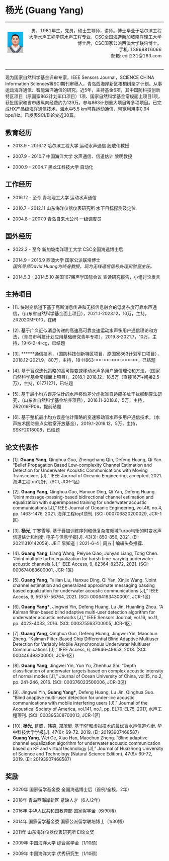 </head>
<body>
<div id="layout-content">
<div id="toptitle">
<h1>杨光 (Guang Yang)</h1>
</div>
<table class="imgtable"><tr><td>
  <img src="photo.JPG" width="150px"  /></a>&nbsp;</td>
<td align="right"><p>男，1981年生，党员，硕士生导师，讲师。博士毕业于哈尔滨工程大学水声工程学院水声工程专业，CSC全国海选新加坡南洋理工大学博士后，CSC国家公派西澳大学联培博士。<br />
手机: 13969816066  <br />
邮箱: edit231@163.com   <br />
<br />
</td></tr></table>
<p>现为国家自然科学基金评审专家，IEEE Sensors Journal，SCIENCE CHINA Information Sciences等SCI期刊审稿人，青岛西海岸新区梧桐树聚才计划。从事运动海洋通信、智能海洋通信的研究。近5年，主持基金6项，其中国防科技创新特区项目（原国家863计划军口项目）1项、国家自然科学基金常规面上项目1项，获批国家和省市级纵向经费约为129万。参与863计划重大项目等多项项目。已完成HX产品级海洋通信技术，海水中5.5 km可靠运动通信，带宽利用率0.94 bps/Hz。已发表SCI/EI论文近30篇。   
<h2>教育经历</h2>
<ul>
<li><p>2013.9 - 2016.12    哈尔滨工程大学               运动水声通信             殷敬伟教授</p>
<li><p>2007.9 - 2010.7      中国海洋大学             水声通信、信道估计           黎明教授</p>
<li><p>2000.9 - 2004.7     黑龙江科技大学                  自动化 </p>                
</li>
</ul>
<h2>工作经历</h2>
<ul>
<li><p>2016.12 - 至今                   青岛理工大学                          运动水声通信</p>
<li><p>2010.7 - 2012.11             山东海洋仪器仪表研究所                 水下目标探测及定位</p>
<li><p>2004.8 - 2007.9                  青岛自来水公司                         一级调度员   </p>              
</li>
</ul>
<h2>国外经历</h2>
<ul>
<li><p> 2022.2 - 至今                  新加坡南洋理工大学                 CSC全国海选博士后  </p>
<li><p>2014.9 - 2016.9                     西澳大学                        国家公派联培博士 <br />   
  <i>国外导师David Huang为终身教授，现为无线通信信号处理实验室主任。</i>                
</p>
<li><p>2014.5.3 - 2014.5.10           美国167届声学国际会议            宣读研究报告，小组讨论发言  </p> 
</li>
</ul>
<h2>主持项目</h2>
<ul>
<li><p>[1].	快时变信道下基于高斯消息传递和无损信息融合的低复杂度可靠水声通信，（山东省自然科学基金面上项目），2021.1-2023.12，10万，主持，ZR2020MF010，在研 </p>
</li>
</ul>
<ul>
<li><p>[2].	基于广义近似消息传递的高速高可靠变速运动水声多用户通信理论和方法，（青岛市科技计划应用基础研究青年专项），2019.8-2021.7，10万，主持，19-6-2-4-cg，已结题   </p>
</li>
</ul>
<ul>
<li><p>[3].	******通信技术，（国防科技创新特区项目，原国家863计划军口项目），2018.12-2021.9，80万，主持，18-H863-**-**-***-***-**，已结题</p>
</li>
</ul>
<ul>
<li><p>[4].	基于盲双迭代策略的高可靠变速移动水声多用户通信理论和方法，（国家自然科学基金常规面上项目），2018.1-2018.12，18.5万（直接16万+间接2.5万），主持，61771271，已结题</p>
</li>
</ul>
<ul>
<li><p>[5].	基于最小均方误差估计的水声移动差分虚拟盲自适应多址干扰抑制算法研究，（山东省自然科学基金培养项目），2016.11-2018.6，5万，主持，ZR2016FP06，提前结题 </p>
</li>
</ul>
<ul>
<li><p>[6].	基于整机最小均方误差估计策略的变速移动盲水声多用户通信技术，（水声技术国防重点实验室开放基金），2019.1-2019.12，5万，主持，SSKF2018008，已结题 </p>
</li>
</ul>
<h2>论文代表作</h2>
<ul>
  <li><p>[1].	<b>Guang Yang</b>, Qinghua Guo, Zhengchang Qin, Defeng Huang, Qi Yan. “Belief Propagation Based Low-complexity Channel Estimation and Detection for Underwater Acoustic Communications with Moving Transceivers [J],” IEEE Journal of Oceanic Engineering, accepted, 2021. 海洋工程top1顶刊. (SCI, JCR-1区) </p>
</li>
</ul>
 <ul>
<li><p>[2].	<b>Guang Yang</b>, Qinghua Guo, Hanxue Ding, Qi Yan, Defeng Huang. “Joint message-passing-based bidirectional channel estimation and equalization with superimposed training for underwater acoustic communications [J],” IEEE Journal of Oceanic Engineering, vol.46, no.4, pp. 1463-1476, 2021. 海洋工程top1顶刊. (SCI: 000706820200029, JCR-1区)  </p>
</li>
</ul>
 <ul>
<li><p>[3].	<b>杨光</b>, 丁寒雪等. 基于叠加训练序列和低复杂度频域Turbo均衡的时变水声信道估计和均衡. 电子与信息学报[J]. 43(3): 850-856, 2021. (EI: 20211310142059).  JEIT 早知道丨2021-6-4 | 周五 | 编辑头条推荐. </p>
</li>
</ul>
 <ul>
<li><p>[4].	<b>Guang Yang</b>, Liang Wang, Peiyue Qiao, Junyan Liang, Tong Chen. “Joint multiple turbo equalization for harsh time-varying underwater acoustic channels [J],” IEEE Access, 9, 82364-82372, 2021. (SCI: 000674083600001, JCR-1区)   </p>
</li>
</ul>
 <ul>
<li><p>[5].	<b>Guang Yang</b>, Tailian Liu, Hanxue Ding, Qi Yan, Xinjie Wang. “Joint channel estimation and generalized approximate messaging passing based equalization for underwater acoustic communications [J],” IEEE Access, 9, 56757-56764, 2021. (SCI: 000641934300001, JCR-1区)   </p>
</li>
</ul>
  <ul>
<li><p>[6].	<b>Guang Yang*</b>, Jingwei Yin, Defeng Huang, Lu Jin, Huanling Zhou. “A Kalman filter-based blind adaptive multi-user detection algorithm for underwater acoustic networks [J],” IEEE Sensors Journal, vol.16, no.11, pp. 4023-4033, 2016. (SCI: 000375563700005, JCR-1区)    </p>
</li>
</ul>
<ul>
<li><p>[7].	<b>Guang Yang</b>, Qinghua Guo, Defeng Huang, Jingwei Yin, Maochun Zheng. “Kalman Filter-Based Chip Differential Blind Adaptive Multiuser Detection for Variably Mobile Asynchronous Underwater Multiuser Communications [J],” IEEE Access, 6, 49646-49653, 2018. (SCI: 000446493200001, JCR-1区)     </p>
</li>
</ul>
<ul>
<li><p>[8].	<b>Guang Yang</b>, Jingwei Yin, Yun Yu, Zhenhua Shi. “Depth classification of underwater targets based on complex acoustic intensity of normal modes [J],” Journal of Ocean University of China, vol.15, no.2, pp. 241-246, 2016. (SCI: 000376023500006, JCR-3区)      </p>
</li>
</ul>
<ul>
<li><p>[9].	Jingwei Yin, <b>Guang Yang*</b>, Defeng Huang, Lu Jin, Qinghua Guo. “Blind adaptive multi-user detection for under-ice acoustic communications with mobile interfering users [J],” Journal of the Acoustical Society of America, vol.141, no.1, pp. EL70-EL75, 2017, 水声工程顶刊. (SCI: 000395308700013, JCR-1区)    </p>
</li>
</ul>
<ul>
<li><p>[10].	<b>杨光</b>, 葛威，韩笑, 郑茂醇. 基于KF和虚拟技术的最优盲水声信道均衡. 华中科技大学学报[J]. 47(6): 69-72. 2019. (EI: 20193907468587) <br />
<b>Guang Yang</b>, Wei Ge, Xiao Han, Maochun Zheng. “Blind adaptive channel equalization algorithm for underwater acoustic communication based on KF and virtual technology [J],” Journal of Huazhong University of Science and Technology (Natural Science Edition), 47(6): 69-72, 2019. (EI: 20193907468587) 
  </p>
</li>
</ul>
<h2>奖励</h2>
<ul>
<li><p>2020年                 国家留学基金委             全国海选博士后（首例/全校，2年）</p>
<li><p>2018年                 青岛西海岸新区                   紧缺人才（6人/2年）</p>
<li><p>2016年              中华人民共和国教育部                国家奖学金（6/90博） </p>    
<li><p>2014年                 国家留学基金委              国家公派留学联培博士（1/30博）</p>
<li><p>2011年             山东海洋仪器仪表研究所                    EI论文奖 </p>
<li><p>2009年                  中国海洋大学                    综合奖学金（1/10硕） </p> 
<li><p>2009年                  中国海洋大学                    优秀研究生（1/10硕）</p>
</li>
</ul>
<div id="footer">
<div id="footer-text">
</div>
</div>
</div>
</body>
</html>

